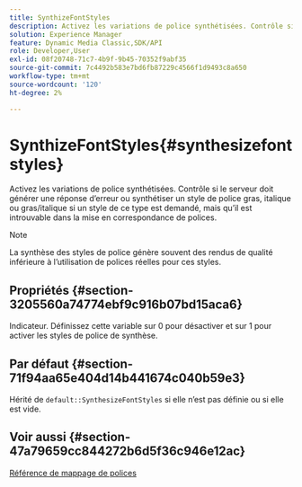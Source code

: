```yaml
---
title: SynthizeFontStyles
description: Activez les variations de police synthétisées. Contrôle si le serveur doit générer une réponse d’erreur ou synthétiser un style de police gras, italique ou gras/italique si un style de ce type est demandé, mais qu’il est introuvable dans la mise en correspondance de polices.
solution: Experience Manager
feature: Dynamic Media Classic,SDK/API
role: Developer,User
exl-id: 08f20748-71c7-4b9f-9b45-70352f9abf35
source-git-commit: 7c4492b583e7bd6fb87229c4566f1d9493c8a650
workflow-type: tm+mt
source-wordcount: '120'
ht-degree: 2%

---
```


# SynthizeFontStyles{#synthesizefontstyles}

Activez les variations de police synthétisées. Contrôle si le serveur doit générer une réponse d’erreur ou synthétiser un style de police gras, italique ou gras/italique si un style de ce type est demandé, mais qu’il est introuvable dans la mise en correspondance de polices.

>[!NOTE]
>
>La synthèse des styles de police génère souvent des rendus de qualité inférieure à l’utilisation de polices réelles pour ces styles.

## Propriétés {#section-3205560a74774ebf9c916b07bd15aca6}

Indicateur. Définissez cette variable sur 0 pour désactiver et sur 1 pour activer les styles de police de synthèse.

## Par défaut {#section-71f94aa65e404d14b441674c040b59e3}

Hérité de `default::SynthesizeFontStyles` si elle n’est pas définie ou si elle est vide.

## Voir aussi {#section-47a79659cc844272b6d5f36c946e12ac}

[Référence de mappage de polices](../../../../../is-api/image-catalog/image-serving-api-ref/c-image-catalog-reference/c-font-map-reference/c-font-map-reference.md#concept-f81f319d03c646c5a8ef87b3277dd37d)
